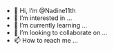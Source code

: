 - 👋 Hi, I’m @Nadine11th
- 👀 I’m interested in ...
- 🌱 I’m currently learning ...
- 💞️ I’m looking to collaborate on ...
- 📫 How to reach me ...

<!---
Nadine11th/Nadine11th is a ✨ special ✨ repository because its `README.md` (this file) appears on your GitHub profile.
You can click the Preview link to take a look at your changes.
--->
